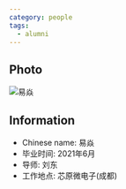 ```yaml
---
category: people
tags:
  - alumni
---
```


## Photo

![易焱](https://user-images.githubusercontent.com/116997215/201503039-4ffc0eb7-9fee-4e22-822f-85cdb99dc607.jpg)

## Information

- Chinese name: 易焱
- 毕业时间: 2021年6月
- 导师: 刘东
- 工作地点: 芯原微电子(成都)
